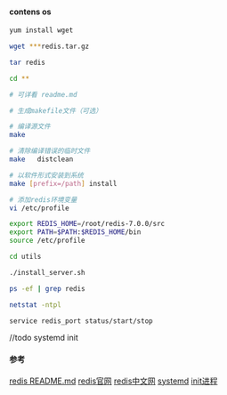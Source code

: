 #### contens os
```bash
yum install wget

wget ***redis.tar.gz

tar redis

cd **

# 可详看 readme.md 

# 生成makefile文件（可选）

# 编译源文件
make    

# 清除编译错误的临时文件
make   distclean

# 以软件形式安装到系统
make [prefix=/path] install

# 添加redis环境变量
vi /etc/profile

export REDIS_HOME=/root/redis-7.0.0/src                            
export PATH=$PATH:$REDIS_HOME/bin
source /etc/profile

cd utils

./install_server.sh

ps -ef | grep redis 

netstat -ntpl

service redis_port status/start/stop

```

//todo
systemd
init

#### 参考

[redis README.md](https://github.com/redis/redis/blob/7.0/README.md)
[redis官网](https://redis.io/)
[redis中文网](http://www.redis.cn/)
[systemd](https://www.ruanyifeng.com/blog/2016/03/systemd-tutorial-commands.html)
[init进程](https://en.wikipedia.org/wiki/Init)